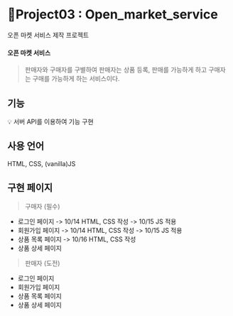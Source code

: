 # 📝Project03 : Open_market_service

오픈 마켓 서비스 제작 프로젝트

#### 오픈 마켓 서비스

> 판매자와 구매자를 구별하여 판매자는 상품 등록, 판매를 가능하게 하고 구매자는 구매를 가능하게 하는 서비스이다.

## 기능

💡 서버 API를 이용하여 기능 구현

## 사용 언어

HTML, CSS, (vanilla)JS

## 구현 페이지

> 구매자 (필수)

- 로그인 페이지
  -> 10/14 HTML, CSS 작성
  -> 10/15 JS 적용
- 회원가입 페이지
  -> 10/14 HTML, CSS 작성
  -> 10/15 JS 적용
- 상품 목록 페이지
  -> 10/16 HTML, CSS 작성
- 상품 상세 페이지

> 판매자 (도전)

- 로그인 페이지
- 회원가입 페이지
- 상품 목록 페이지
- 상품 상세 페이지
